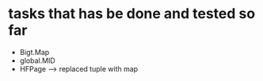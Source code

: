 # tasks that has be done and tested so far

- Bigt.Map 
- global.MID
- HFPage --> replaced tuple with map